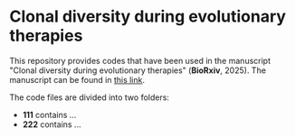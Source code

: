 # Clonal diversity during evolutionary therapies
 
This repository provides codes that have been used in the manuscript "Clonal diversity during evolutionary therapies" (**BioRxiv**, 2025). The manuscript can be found in [this link](https://doi.org/0000).

The code files are divided into two folders:
- **111** contains ...
- **222**  contains ...
